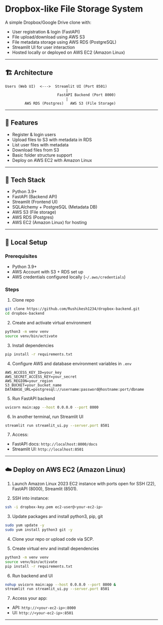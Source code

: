 
# Dropbox-like File Storage System

A simple Dropbox/Google Drive clone with:

- User registration & login (FastAPI)
- File upload/download using AWS S3
- File metadata storage using AWS RDS (PostgreSQL)
- Streamlit UI for user interaction
- Hosted locally or deployed on AWS EC2 (Amazon Linux)

---

## 🏗️ Architecture

```
Users (Web UI)  <--->  Streamlit UI (Port 8501)  
                            |  
                        FastAPI Backend (Port 8000)  
                            |  
         AWS RDS (Postgres)   AWS S3 (File Storage)
```

---

## 🚀 Features

- Register & login users
- Upload files to S3 with metadata in RDS
- List user files with metadata
- Download files from S3
- Basic folder structure support
- Deploy on AWS EC2 with Amazon Linux

---

## 🧰 Tech Stack

- Python 3.9+
- FastAPI (Backend API)
- Streamlit (Frontend UI)
- SQLAlchemy + PostgreSQL (Metadata DB)
- AWS S3 (File storage)
- AWS RDS (Postgres)
- AWS EC2 (Amazon Linux) for hosting

---

## 🔧 Local Setup

### Prerequisites

- Python 3.9+
- AWS Account with S3 + RDS set up
- AWS credentials configured locally (`~/.aws/credentials`)

### Steps

1. Clone repo

```bash
git clone https://github.com/Rushikesh1234/dropbox-backend.git
cd dropbox-backend
```

2. Create and activate virtual environment

```bash
python3 -m venv venv
source venv/bin/activate
```

3. Install dependencies

```bash
pip install -r requirements.txt
```

4. Configure AWS and database environment variables in `.env`

```
AWS_ACCESS_KEY_ID=your_key
AWS_SECRET_ACCESS_KEY=your_secret
AWS_REGION=your_region
S3_BUCKET=your_bucket_name
DATABASE_URL=postgresql://username:password@hostname:port/dbname
```

5. Run FastAPI backend

```bash
uvicorn main:app --host 0.0.0.0 --port 8000
```

6. In another terminal, run Streamlit UI

```bash
streamlit run streamlit_ui.py --server.port 8501
```

7. Access:

- FastAPI docs: `http://localhost:8000/docs`
- Streamlit UI: `http://localhost:8501`

---

## ☁️ Deploy on AWS EC2 (Amazon Linux)

1. Launch Amazon Linux 2023 EC2 instance with ports open for SSH (22), FastAPI (8000), Streamlit (8501).

2. SSH into instance:

```bash
ssh -i dropbox-key.pem ec2-user@<your-ec2-ip>
```

3. Update packages and install python3, pip, git

```bash
sudo yum update -y
sudo yum install python3 git -y
```

4. Clone your repo or upload code via SCP.

5. Create virtual env and install dependencies

```bash
python3 -m venv venv
source venv/bin/activate
pip install -r requirements.txt
```

6. Run backend and UI

```bash
nohup uvicorn main:app --host 0.0.0.0 --port 8000 &
streamlit run streamlit_ui.py --server.port 8501
```

7. Access your app:

- API: `http://<your-ec2-ip>:8000`
- UI: `http://<your-ec2-ip>:8501`

---
